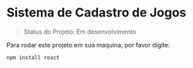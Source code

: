 <h1>Sistema de Cadastro de Jogos</h1>

> Status do Projeto: Em desenvolvimento

Para rodar este projeto em sua maquina, por favor digite:
```
npm install react
```
